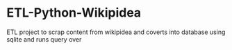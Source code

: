 # ETL-Python-Wikipidea
ETL project to scrap content from wikipidea and coverts into database using sqlite and runs query over
